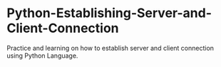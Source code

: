 # Python-Establishing-Server-and-Client-Connection
Practice and learning on how to establish server and client connection using Python Language.
